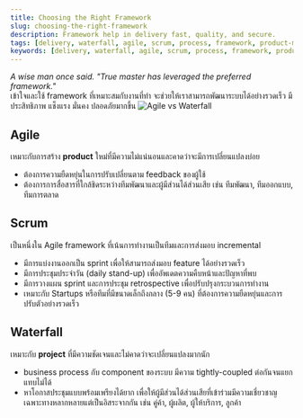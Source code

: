 ```yaml
---
title: Choosing the Right Framework
slug: choosing-the-right-framework
description: Framework help in delivery fast, quality, and secure.
tags: [delivery, waterfall, agile, scrum, process, framework, product-management, project-management]
keywords: [delivery, waterfall, agile, scrum, process, framework, product-management, project-management]
---
```

_A wise man once said. "True master has leveraged the preferred framework."_  
เข้าใจและใช้ framework ที่เหมาะสมกับงานที่ทำ จะช่วยให้เราสามารถพัฒนาระบบได้อย่างรวดเร็ว มีประสิทธิภาพ แช็งแรง มั่นคง ปลอดภัยมากขึ้น
![Agile vs Waterfall](https://pub-44a464d4394a43d6834ffdc08038cb38.r2.dev/docs/agile-scrum-cmmi.png)
## Agile
เหมาะกับการสร้าง **product** ใหม่ที่มีความไม่แน่นอนและคาดว่าจะมีการเปลี่ยนแปลงบ่อย
- ต้องการความยืดหยุ่นในการปรับเปลี่ยนตาม feedback ของผู้ใช้
- ต้องการการสื่อสารที่ใกล้ชิดระหว่างทีมพัฒนาและผู้มีส่วนได้ส่วนเสีย เช่น ทีมพัฒนา, ทีมออกแบบ, ทีมการตลาด

## Scrum
เป็นหนึ่งใน Agile framework ที่เน้นการทำงานเป็นทีมและการส่งมอบ incremental
- มีการแบ่งงานออกเป็น sprint เพื่อให้สามารถส่งมอบ feature ได้อย่างรวดเร็ว
- มีการประชุมประจำวัน (daily stand-up) เพื่ออัพเดตความคืบหน้าและปัญหาที่พบ
- มีการวางแผน sprint และการประชุม retrospective เพื่อปรับปรุงกระบวนการทำงาน    
- เหมาะกับ Startups หรือทีมที่มีขนาดเล็กถึงกลาง (5-9 คน) ที่ต้องการความยืดหยุ่นและการปรับตัวอย่างรวดเร็ว

## Waterfall 
เหมาะกับ **project** ที่มีความชัดเจนและไม่คาดว่าจะเปลี่ยนแปลงมากนัก
- business process กับ component ของระบบ มีความ tightly-coupled ต่อกันจนแยกแทบไม่ได้  
- หาโอกาสประชุมแบบพร้อมเพรียงได้ยาก เพื่อให้ผู้มีส่วนได้ส่วนเสียที่เข้าร่วมมีความเชี่ยวชาญเฉพาะทางหลากหลายแต่เป็นอิสระจากกัน เช่น คู่ค้า, ผู้ผลิต, ผู้ให้บริการ, ลูกค้า